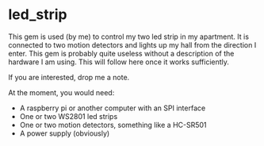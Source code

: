 # led_strip

This gem is used (by me) to control my two led strip in my apartment. It is connected to two motion detectors and
lights up my hall from the direction I enter. This gem is probably quite useless without a description of the
hardware I am using. This will follow here once it works sufficiently.

If you are interested, drop me a note.

At the moment, you would need:
- A raspberry pi or another computer with an SPI interface
- One or two WS2801 led strips
- One or two motion detectors, something like a HC-SR501
- A power supply (obviously)
